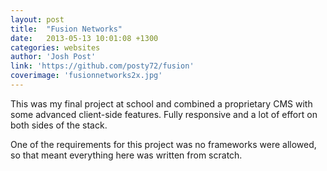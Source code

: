 ```yaml
---
layout: post
title:  "Fusion Networks"
date:   2013-05-13 10:01:08 +1300
categories: websites
author: 'Josh Post'
link: 'https://github.com/posty72/fusion'
coverimage: 'fusionnetworks2x.jpg'
---
```


This was my final project at school and combined a proprietary CMS with some advanced client-side features. Fully responsive and a lot of effort on both sides of the stack.

One of the requirements for this project was no frameworks were allowed, so that meant everything here was written from scratch.
